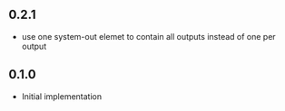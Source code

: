 ## 0.2.1
* use one system-out elemet to contain all outputs instead of one per output

## 0.1.0

* Initial implementation